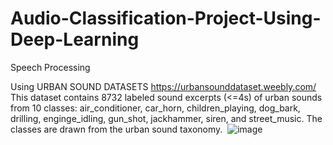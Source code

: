# Audio-Classification-Project-Using-Deep-Learning
Speech Processing 

 Using URBAN SOUND DATASETS
https://urbansounddataset.weebly.com/
This dataset contains 8732 labeled sound excerpts (<=4s) of urban sounds from 10 classes: air_conditioner, car_horn, children_playing, dog_bark, drilling, enginge_idling, gun_shot, jackhammer, siren, and street_music. The classes are drawn from the urban sound taxonomy. 
![image](https://github.com/fatmasalah123/Audio-Classification-Project-Using-Deep-Learning/assets/100269864/1f43bf9a-4285-41c8-b41f-6dcfa7e3eff3)

